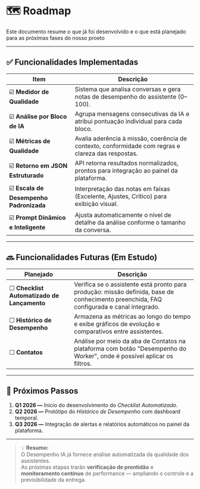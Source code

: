 # 🗺️ Roadmap

Este documento resume o que já foi desenvolvido e o que está planejado para as próximas fases do nosso proeto

---

## ✅ Funcionalidades Implementadas

| Item | Descrição |
|------|------------|
| ☑️ **Medidor de Qualidade** | Sistema que analisa conversas e gera notas de desempenho do assistente (0–100). |
| ☑️ **Análise por Bloco de IA** | Agrupa mensagens consecutivas da IA e atribui pontuação individual para cada bloco. |
| ☑️ **Métricas de Qualidade** | Avalia aderência à missão, coerência de contexto, conformidade com regras e clareza das respostas. |
| ☑️ **Retorno em JSON Estruturado** | API retorna resultados normalizados, prontos para integração ao painel da plataforma. |
| ☑️ **Escala de Desempenho Padronizada** | Interpretação das notas em faixas (Excelente, Ajustes, Crítico) para exibição visual. |
| ☑️ **Prompt Dinâmico e Inteligente** | Ajusta automaticamente o nível de detalhe da análise conforme o tamanho da conversa. |

---

## 🔜 Funcionalidades Futuras (Em Estudo)

| Planejado | Descrição |
|------------|------------|
| ☐ **Checklist Automatizado de Lançamento** | Verifica se o assistente está pronto para produção: missão definida, base de conhecimento preenchida, FAQ configurada e canal integrado. |
| ☐ **Histórico de Desempenho** | Armazena as métricas ao longo do tempo e exibe gráficos de evolução e comparativos entre assistentes. |
| ☐ **Contatos** | Análise por meio da aba de Contatos na plataforma com botão "Desempenho do Worker", onde é possível aplicar os filtros.

---

## 📅 Próximos Passos

1. **Q1 2026 —** Início do desenvolvimento do *Checklist Automatizado*.  
2. **Q2 2026 —** Protótipo do *Histórico de Desempenho* com dashboard temporal.  
3. **Q3 2026 —** Integração de alertas e relatórios automáticos no painel da plataforma.

---

> 💡 **Resumo:**  
> O Desempenho IA já fornece análise automatizada da qualidade dos assistentes.  
> As próximas etapas trarão **verificação de prontidão** e **monitoramento contínuo** de performance — ampliando o controle e a previsibilidade da entrega.
